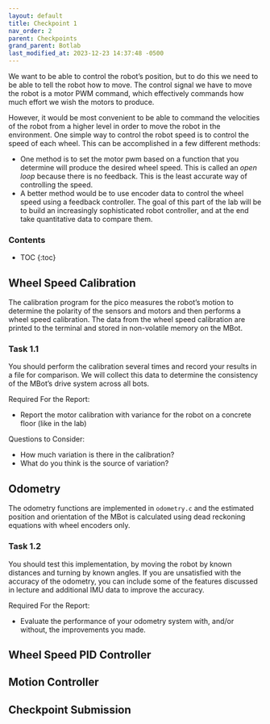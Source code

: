 ```yaml
---
layout: default
title: Checkpoint 1
nav_order: 2
parent: Checkpoints
grand_parent: Botlab
last_modified_at: 2023-12-23 14:37:48 -0500
---
```


We want to be able to control the robot’s position, but to do this we need to be able to tell the robot how to move. The control signal we have to move the robot is a motor PWM command, which effectively commands how much effort we wish the motors to produce.  

However, it would be most convenient to be able to command the velocities of the robot from a higher level in order to move the robot in the environment. One simple way to control the robot speed is to control the speed of each wheel. This can be accomplished in a few different methods:
- One method is to set the motor pwm based on a function that you determine will produce the desired wheel speed. This is called an *open loop* because there is no feedback. This is the least accurate way of controlling the speed.  
- A better method would be to use encoder data to control the wheel speed using a feedback controller. The goal of this part of the lab will be to build an increasingly sophisticated robot controller, and at the end take quantitative data to compare them.

### Contents
* TOC
{:toc}

## Wheel Speed Calibration
The calibration program for the pico measures the robot’s motion to determine the polarity of the sensors and motors and then performs a wheel speed calibration. The data from the wheel speed calibration are printed to the terminal and stored in non-volatile memory on the MBot.

### Task 1.1
You should perform the calibration several times and record your results in a file for comparison. We will collect this data to determine the consistency of the MBot’s drive system across all bots.

Required For the Report:
- Report the motor calibration with variance for the robot on a concrete floor (like in the lab)

Questions to Consider:
- How much variation is there in the calibration?
- What do you think is the source of variation?


## Odometry
The odometry functions are implemented in `odometry.c` and the estimated position and orientation of the MBot is calculated using dead reckoning equations with wheel encoders only. 

### Task 1.2
You should test this implementation, by moving the robot by known distances and turning by known angles. If you are unsatisfied with the accuracy of the odometry, you can include some of the features discussed in lecture and additional IMU data to improve the accuracy.

Required For the Report:
- Evaluate the performance of your odometry system with, and/or without, the improvements you made.

## Wheel Speed PID Controller


## Motion Controller


## Checkpoint Submission
